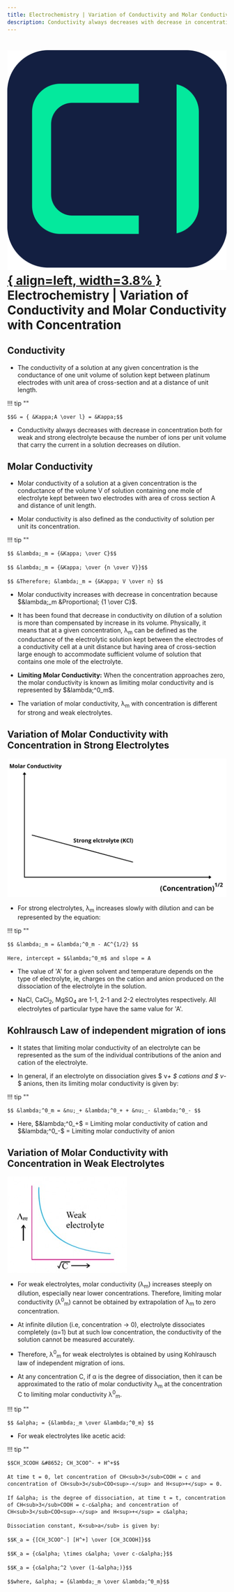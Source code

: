 ```yaml
---
title: Electrochemistry | Variation of Conductivity and Molar Conductivity with Concentration
description: Conductivity always decreases with decrease in concentration both for weak and strong electrolyte because the number of ions per unit volume that carry the current in a solution decreases on dilution.
---
```


# [![ChemistryEdu Logo](../../images/favicon.svg){ align=left, width=3.8% }](../../index.md)  Electrochemistry | Variation of Conductivity and Molar Conductivity with Concentration

## Conductivity

* The conductivity of a solution at any given concentration is the conductance of one unit volume of solution kept between platinum electrodes with unit area of cross-section and at a distance of unit length.

!!! tip ""

    $$G = { &Kappa;A \over l} = &Kappa;$$

* Conductivity always decreases with decrease in concentration both for weak and strong electrolyte because the number of ions per unit volume that carry the current in a solution decreases on dilution.

## Molar Conductivity

* Molar conductivity of a solution at a given concentration is the conductance of the volume V of solution containing one mole of electrolyte kept between two electrodes with area of cross section A and distance of unit
  length.

* Molar conductivity is also defined as the conductivity of solution per unit its concentration.

!!! tip ""

    $$ &lambda;_m = {&Kappa; \over C}$$

    $$ &lambda;_m = {&Kappa; \over {n \over V}}$$

    $$ &Therefore; &lambda;_m = {&Kappa; V \over n} $$

* Molar conductivity increases with decrease in concentration because $&lambda;_m &Proportional; {1 \over C}$.

* It has been found that decrease in conductivity on dilution of a solution is more than compensated by increase in its volume. Physically, it means that at a given concentration, &lambda;<sub>m</sub> can be defined as the
  conductance of the electrolytic solution kept between the electrodes of a conductivity cell at a unit distance but having area of cross-section large enough to accommodate sufficient volume of solution that contains one mole
  of the electrolyte.

* **Limiting Molar Conductivity:** When the concentration approaches zero, the molar conductivity is known as limiting molar conductivity and is represented by $&lambda;^0_m$.

* The variation of molar conductivity, &lambda;<sub>m</sub> with concentration is different for strong and weak electrolytes.

## Variation of Molar Conductivity with Concentration in Strong Electrolytes

![Variation of Molar Conductivity with Concentration in Strong Electrolytes](images/strong_electrolyte_molar_conductivity.webp)

* For strong electrolytes, &lambda;<sub>m</sub> increases slowly with dilution and can be represented by the equation:

!!! tip ""

    $$ &lambda;_m = &lambda;^0_m - AC^{1/2} $$

    Here, intercept = $&lambda;^0_m$ and slope = A

* The value of 'A' for a given solvent and temperature depends on the type of electrolyte, ie, charges on the cation and anion produced on the dissociation of the electrolyte in the solution.

* NaCl, CaCl<sub>2</sub>, MgSO<sub>4</sub> are 1-1, 2-1 and 2-2 electrolytes respectively. All electrolytes of particular type have the same value for 'A'.

## Kohlrausch Law of independent migration of ions

* It states that limiting molar conductivity of an electrolyte can be represented as the sum of the individual contributions of the anion and cation of the electrolyte.

* In general, if an electrolyte on dissociation gives $ &nu;_+ $ cations and $ &nu;_- $ anions, then its limiting molar conductivity is given by:

!!! tip ""

    $$ &lambda;^0_m = &nu;_+ &lambda;^0_+ + &nu;_- &lambda;^0_- $$

* Here, $&lambda;^0_+$ = Limiting molar conductivity of cation and $&lambda;^0_-$ = Limiting molar conductivity of anion

## Variation of Molar Conductivity with Concentration in Weak Electrolytes

![Variation of Molar Conductivity with Concentration in Weak Electrolytes](images/molar_conductivity_in_weak_electrolyte.webp)

* For weak electrolytes, molar conductivity (&lambda;<sub>m</sub>) increases steeply on dilution, especially near lower concentrations. Therefore, limiting molar conductivity (&lambda;<sup>0</sup><sub>m</sub>) cannot be
  obtained by extrapolation of &lambda;<sub>m</sub> to zero concentration.

* At infinite dilution (i.e, concentration &rarr; 0), electrolyte dissociates completely (&alpha;=1) but at such low concentration, the conductivity of the solution cannot be measured accurately.

* Therefore, &lambda;<sup>0</sup><sub>m</sub> for weak electrolytes is obtained by using Kohlrausch law of independent migration of ions.

* At any concentration C, if &alpha; is the degree of dissociation, then it can be approximated to the ratio of molar conductivity &lambda;<sub>m</sub> at the concentration C to limiting molar conductivity
  &lambda;<sup>0</sup><sub>m</sub>.

!!! tip ""

    $$ &alpha; = {&lambda;_m \over &lambda;^0_m} $$

* For weak electrolytes like acetic acid:

!!! tip ""

    $$CH_3COOH &#8652; CH_3COO^- + H^+$$

    At time t = 0, let concentration of CH<sub>3</sub>COOH = c and concentration of CH<sub>3</sub>COO<sup>-</sup> and H<sup>+</sup> = 0.

    If &alpha; is the degree of dissociation, at time t = t, concentration of CH<sub>3</sub>COOH = c-c&alpha; and concentration of CH<sub>3</sub>COO<sup>-</sup> and H<sup>+</sup> = c&alpha;

    Dissociation constant, K<sub>a</sub> is given by:

    $$K_a = {[CH_3COO^-] [H^+] \over [CH_3COOH]}$$

    $$K_a = {c&alpha; \times c&alpha; \over c-c&alpha;}$$

    $$K_a = {c&alpha;^2 \over (1-&alpha;)}$$

    $$where, &alpha; = {&lambda;_m \over &lambda;^0_m}$$
